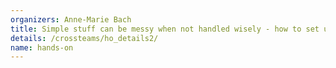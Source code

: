 ```yaml
---
organizers: Anne-Marie Bach
title: Simple stuff can be messy when not handled wisely - how to set up the very best event?
details: /crossteams/ho_details2/
name: hands-on
---
```


